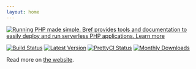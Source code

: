 ```yaml
---
layout: home
---
```


[![Running PHP made simple. Bref provides tools and documentation to easily deploy and run serverless PHP applications. Learn more](docs/readme-screenshot.png)](https://bref.sh/)

[![Build Status](https://travis-ci.com/brefphp/bref.svg?branch=master)](https://travis-ci.com/brefphp/bref)
[![Latest Version](https://img.shields.io/github/release/brefphp/bref.svg?style=flat-square)](https://packagist.org/packages/bref/bref)
[![PrettyCI Status](https://hc4rcprbe1.execute-api.eu-west-1.amazonaws.com/dev?name=brefphp/bref)](https://prettyci.com/)
[![Monthly Downloads](https://img.shields.io/packagist/dm/bref/bref.svg)](https://packagist.org/packages/bref/bref/stats)

Read more on [the website](https://bref.sh/).
